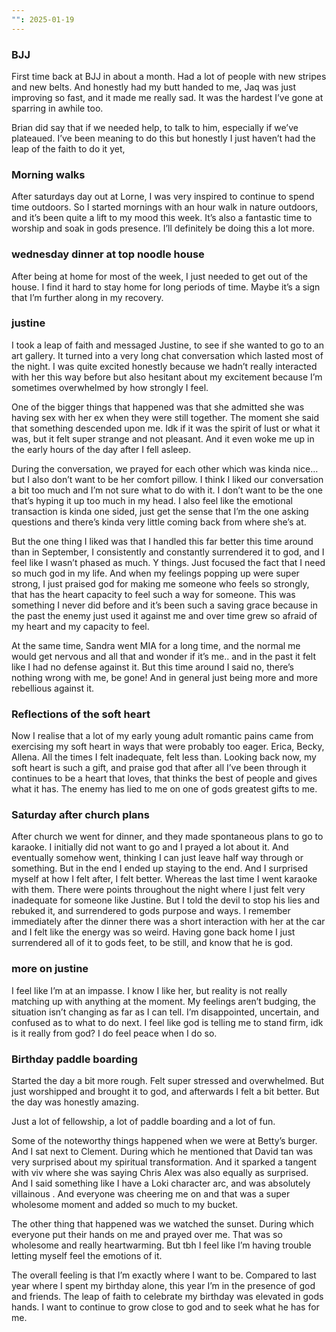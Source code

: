 ```yaml
---
"": 2025-01-19
---
```

### BJJ

First time back at BJJ in about a month. Had a lot of people with new stripes and new belts. And honestly had my butt handed to me, Jaq was just improving so fast, and it made me really sad. It was the hardest I’ve gone at sparring in awhile too.

Brian did say that if we needed help, to talk to him, especially if we’ve plateaued. I’ve been meaning to do this but honestly I just haven’t had the leap of the faith to do it yet,

### Morning walks

After saturdays day out at Lorne, I was very inspired to continue to spend time outdoors. So I started mornings with an hour walk in nature outdoors, and it’s been quite a lift to my mood this week. It’s also a fantastic time to worship and soak in gods presence. I’ll definitely be doing this a lot more.

### wednesday dinner at top noodle house

After being at home for most of the week, I just needed to get out of the house. I find it hard to stay home for long periods of time. Maybe it’s a sign that I’m further along in my recovery.

### justine

I took a leap of faith and messaged Justine, to see if she wanted to go to an art gallery. It turned into a very long chat conversation which lasted most of the night. I was quite excited honestly because we hadn’t really interacted with her this way before but also hesitant about my excitement because I’m sometimes overwhelmed by how strongly I feel.

One of the bigger things that happened was that she admitted she was having sex with her ex when they were still together. The moment she said that something descended upon me. Idk if it was the spirit of lust or what it was, but it felt super strange and not pleasant. And it even woke me up in the early hours of the day after I fell asleep.

During the conversation, we prayed for each other which was kinda nice… but I also don’t want to be her comfort pillow. I think I liked our conversation a bit too much and I’m not sure what to do with it. I don’t want to be the one that’s hyping it up too much in my head. I also feel like the emotional transaction is kinda one sided, just get the sense that I’m the one asking questions and there’s kinda very little coming back from where she’s at.

But the one thing I liked was that I handled this far better this time around than in September, I consistently and constantly surrendered it to god, and I feel like I wasn’t phased as much. Y things. Just focused the fact that I need so much god in my life. And when my feelings popping up were super strong, I just praised god for making me someone who feels so strongly, that has the heart capacity to feel such a way for someone. This was something I never did before and it’s been such a saving grace because in the past the enemy just used it against me and over time grew so afraid of my heart and my capacity to feel.

At the same time, Sandra went MIA for a long time, and the normal me would get nervous and all that and wonder if it’s me.. and in the past it felt like I had no defense against it. But this time around I said no, there’s nothing wrong with me, be gone! And in general just being more and more rebellious against it.

### Reflections of the soft heart

Now I realise that a lot of my early young adult romantic pains came from exercising my soft heart in ways that were probably too eager. Erica, Becky, Allena. All the times I felt inadequate, felt less than. Looking back now, my soft heart is such a gift, and praise god that after all I’ve been through it continues to be a heart that loves, that thinks the best of people and gives what it has. The enemy has lied to me on one of gods greatest gifts to me.

### Saturday after church plans

After church we went for dinner, and they made spontaneous plans to go to karaoke. I initially did not want to go and I prayed a lot about it. And eventually somehow went, thinking I can just leave half way through or something. But in the end I ended up staying to the end. And I surprised myself at how I felt after, I felt better. Whereas the last time I went karaoke with them. There were points throughout the night where I just felt very inadequate for someone like Justine. But I told the devil to stop his lies and rebuked it, and surrendered to gods purpose and ways. I remember immediately after the dinner there was a short interaction with her at the car and I felt like the energy was so weird. Having gone back home I just surrendered all of it to gods feet, to be still, and know that he is god.

### more on justine

I feel like I’m at an impasse. I know I like her, but reality is not really matching up with anything at the moment. My feelings aren’t budging, the situation isn’t changing as far as I can tell. I’m disappointed, uncertain, and confused as to what to do next. I feel like god is telling me to stand firm, idk is it really from god? I do feel peace when I do so.

### Birthday paddle boarding

Started the day a bit more rough. Felt super stressed and overwhelmed. But just worshipped and brought it to god, and afterwards I felt a bit better. But the day was honestly amazing.

Just a lot of fellowship, a lot of paddle boarding and a lot of fun.

Some of the noteworthy things happened when we were at Betty’s burger. And I sat next to Clement. During which he mentioned that David tan was very surprised about my spiritual transformation. And it sparked a tangent with viv where she was saying Chris Alex was also equally as surprised. And I said something like I have a Loki character arc, and was absolutely villainous . And everyone was cheering me on and that was a super wholesome moment and added so much to my bucket.

The other thing that happened was we watched the sunset. During which everyone put their hands on me and prayed over me. That was so wholesome and really heartwarming. But tbh I feel like I’m having trouble letting myself feel the emotions of it.

The overall feeling is that I’m exactly where I want to be. Compared to last year where I spent my birthday alone, this year I’m in the presence of god and friends. The leap of faith to celebrate my birthday was elevated in gods hands. I want to continue to grow close to god and to seek what he has for me.